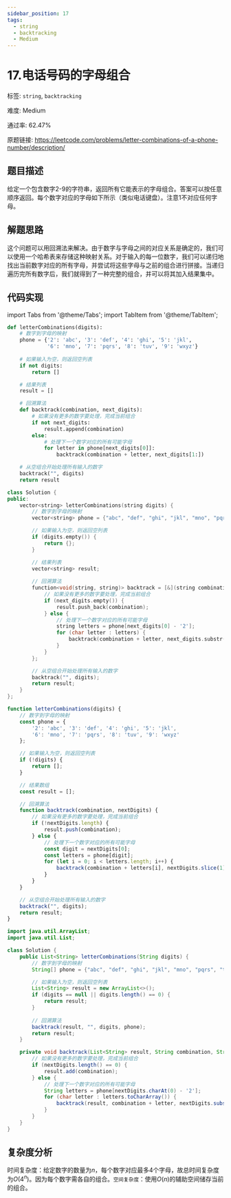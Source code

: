 ```yaml
---
sidebar_position: 17
tags:
  - string
  - backtracking
  - Medium
---
```


# 17.电话号码的字母组合

标签: `string`, `backtracking`

难度: Medium

通过率: 62.47%

原题链接: https://leetcode.com/problems/letter-combinations-of-a-phone-number/description/

## 题目描述
给定一个包含数字2-9的字符串，返回所有它能表示的字母组合。答案可以按任意顺序返回。每个数字对应的字母如下所示（类似电话键盘）。注意1不对应任何字母。

## 解题思路
这个问题可以用回溯法来解决。由于数字与字母之间的对应关系是确定的，我们可以使用一个哈希表来存储这种映射关系。对于输入的每一位数字，我们可以递归地找出当前数字对应的所有字母，并尝试将这些字母与之前的组合进行拼接。当递归遍历完所有数字后，我们就得到了一种完整的组合，并可以将其加入结果集中。

## 代码实现
import Tabs from '@theme/Tabs';
import TabItem from '@theme/TabItem';

<Tabs>
<TabItem value="python" label="Python">

```python
def letterCombinations(digits):
    # 数字到字母的映射
    phone = {'2': 'abc', '3': 'def', '4': 'ghi', '5': 'jkl',
             '6': 'mno', '7': 'pqrs', '8': 'tuv', '9': 'wxyz'}
    
    # 如果输入为空，则返回空列表
    if not digits:
        return []

    # 结果列表
    result = []

    # 回溯算法
    def backtrack(combination, next_digits):
        # 如果没有更多的数字要处理，完成当前组合
        if not next_digits:
            result.append(combination)
        else:
            # 处理下一个数字对应的所有可能字母
            for letter in phone[next_digits[0]]:
                backtrack(combination + letter, next_digits[1:])

    # 从空组合开始处理所有输入的数字
    backtrack("", digits)
    return result

```

</TabItem>
<TabItem value="cpp" label="C++">

```cpp
class Solution {
public:
    vector<string> letterCombinations(string digits) {
        // 数字到字母的映射
        vector<string> phone = {"abc", "def", "ghi", "jkl", "mno", "pqrs", "tuv", "wxyz"};

        // 如果输入为空，则返回空列表
        if (digits.empty()) {
            return {};
        }

        // 结果列表
        vector<string> result;
        
        // 回溯算法
        function<void(string, string)> backtrack = [&](string combination, string next_digits) {
            // 如果没有更多的数字要处理，完成当前组合
            if (next_digits.empty()) {
                result.push_back(combination);
            } else {
                // 处理下一个数字对应的所有可能字母
                string letters = phone[next_digits[0] - '2'];
                for (char letter : letters) {
                    backtrack(combination + letter, next_digits.substr(1));
                }
            }
        };

        // 从空组合开始处理所有输入的数字
        backtrack("", digits);
        return result;
    }
};
```

</TabItem>
<TabItem value="javascript" label="JavaScript">

```javascript
function letterCombinations(digits) {
    // 数字到字母的映射
    const phone = {
        '2': 'abc', '3': 'def', '4': 'ghi', '5': 'jkl',
        '6': 'mno', '7': 'pqrs', '8': 'tuv', '9': 'wxyz'
    };

    // 如果输入为空，则返回空列表
    if (!digits) {
        return [];
    }

    // 结果数组
    const result = [];

    // 回溯算法
    function backtrack(combination, nextDigits) {
        // 如果没有更多的数字要处理，完成当前组合
        if (!nextDigits.length) {
            result.push(combination);
        } else {
            // 处理下一个数字对应的所有可能字母
            const digit = nextDigits[0];
            const letters = phone[digit];
            for (let i = 0; i < letters.length; i++) {
                backtrack(combination + letters[i], nextDigits.slice(1));
            }
        }
    }

    // 从空组合开始处理所有输入的数字
    backtrack("", digits);
    return result;
}
```

</TabItem>
<TabItem value="java" label="Java">

```java
import java.util.ArrayList;
import java.util.List;

class Solution {
    public List<String> letterCombinations(String digits) {
        // 数字到字母的映射
        String[] phone = {"abc", "def", "ghi", "jkl", "mno", "pqrs", "tuv", "wxyz"};

        // 如果输入为空，则返回空列表
        List<String> result = new ArrayList<>();
        if (digits == null || digits.length() == 0) {
            return result;
        }
        
        // 回溯算法
        backtrack(result, "", digits, phone);
        return result;
    }

    private void backtrack(List<String> result, String combination, String nextDigits, String[] phone) {
        // 如果没有更多的数字要处理，完成当前组合
        if (nextDigits.length() == 0) {
            result.add(combination);
        } else {
            // 处理下一个数字对应的所有可能字母
            String letters = phone[nextDigits.charAt(0) - '2'];
            for (char letter : letters.toCharArray()) {
                backtrack(result, combination + letter, nextDigits.substring(1), phone);
            }
        }
    }
}
```

</TabItem>
</Tabs>

## 复杂度分析
时间复杂度：给定数字的数量为$n$，每个数字对应最多4个字母，故总时间复杂度为$O(4^n)$。因为每个数字需各自的组合。`空间复杂度`：使用$O(n)$的辅助空间储存当前的组合。
